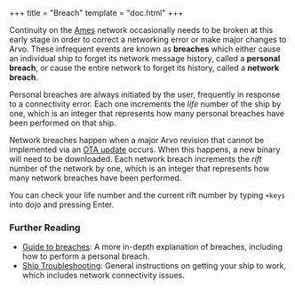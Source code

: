 +++
title = "Breach"
template = "doc.html"
+++

Continuity on the [Ames](../ames) network occasionally needs to be broken at
this early stage in order to correct a networking error or make major changes to
Arvo. These infrequent events are known as
**breaches** which either cause an individual ship to forget its network message
history, called a **personal breach**, or cause the entire network to forget its
history, called a **network breach**.

Personal breaches are always initiated by the user, frequently in response to a
connectivity error. Each one increments the _life_ number of the ship by one, which is
an integer that represents how many personal breaches have been performed on
that ship.

Network breaches happen when a major Arvo revision that cannot be implemented 
via an [OTA update](../ota-updates) occurs. When this happens, a new binary
will need to be downloaded. Each network breach increments the _rift_ number of
the network by one, which is an integer that represents how many network
breaches have been performed.

You can check your life number and the current rift number by typing `+keys`
into dojo and pressing Enter.

### Further Reading

- [Guide to breaches](@/docs/tutorials/guide-to-breaches.md): A more in-depth
  explanation of breaches, including how to perform a personal breach.
- [Ship Troubleshooting](@/docs/tutorials/ship-troubleshooting.md): General instructions on getting your ship to work, which includes network connectivity issues.

